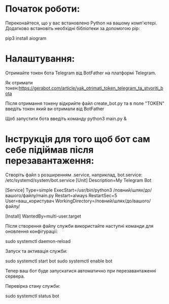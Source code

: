 # Початок роботи:

Переконайтеся, що у вас встановлено Python на вашому комп'ютері. Додатково встановіть необхідні бібліотеки за допомогою pip:


pip3 install aiogram

# Налаштування:

Отримайте токен бота Telegram від BotFather на платформі Telegram.

Як отримати токен:https://gerabot.com/article/yak_otrimati_token_telegram_ta_stvoriti_bota

Після отримання токену відкрийте файл create_bot.py та в поле "TOKEN" введіть токен який ви отримали від BotFather

Щоб запустити бота введіть команду python3 main.py &

# Інструкція для того щоб бот сам себе підіймав після перезавантаження:
Створіть файл з розширенням .service, наприклад, bot.service:
/etc/systemd/system/bot.service
[Unit]
Description=My Telegram Bot

[Service]
Type=simple
ExecStart=/usr/bin/python3 /повний/шлях/до/вашого/файлу/main.py
Restart=always
RestartSec=5
User=ваш_користувач
WorkingDirectory=/повний/шлях/до/вашого/файлу/

[Install]
WantedBy=multi-user.target

Після створення файлу служби використайте наступні команди для оновлення конфігурації:

sudo systemctl daemon-reload

Запуск та активація служби:

sudo systemctl start bot
sudo systemctl enable bot

Тепер ваш бот буде запускатися автоматично при перезавантаженні сервера.

Перевірка стану служби:

sudo systemctl status bot
